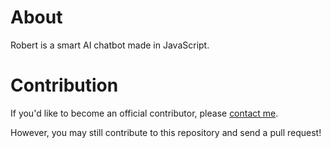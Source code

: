 # About
Robert is a smart AI chatbot made in JavaScript.

# Contribution
If you'd like to become an official contributor, please [contact me](https://scoopydev.xyz/contact).

However, you may still contribute to this repository and send a pull request!
